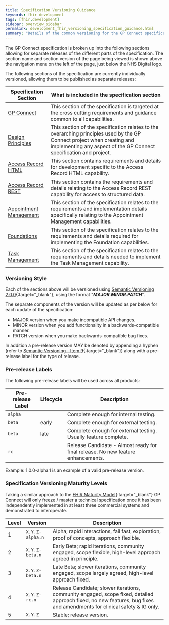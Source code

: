 ```yaml
---
title: Specification Versioning Guidance
keywords: fhir development
tags: [fhir,development]
sidebar: overview_sidebar
permalink: development_fhir_versioning_specification_guidance.html
summary: "Details of the common versioning for the GP Connect specification."
---
```


The GP Connect specification is broken up into the following sections allowing for separate releases of the different parts of the specification. The section name and section version of the page being viewed is shown above the navigation menu on the left of the page, just below the NHS Digital logo.

The following sections of the specification are currently individually versioned, allowing them to be published as separate releases:

| Specification Section | What is included in the specification section |
| --- | --- |
| [GP Connect](/index.html) | This section of the specification is targeted at the cross cutting requirements and guidance common to all capabilities. |
| [Design Principles](/designprinciples_maturity_model.html) | This section of the specification relates to the overarching principles used by the GP Connect project when creating and implementing any aspect of the GP Connect specification and project. |
| [Access Record HTML](/accessrecord.html) | This section contains requirements and details for development specific to the Access Record HTML capability. |
| [Access Record REST](/accessrecord_rest.html) |This section contains the requirements and details relating to the Access Record REST capability for access to structured data. |
| [Appointment Management](/appointments.html) | This section of the specification relates to the requirements and implementation details specifically relating to the Appointment Management capabilities. |
| [Foundations](/foundations.html) | This section of the specification relates to the requirements and details required for implementing the Foundation capabilities. |
| [Task Management](/tasks.html) | This section of the specification relates to the requirements and details needed to implement the Task Management capability. |

### Versioning Style ###

Each of the sections above will be versioned using [Semantic Versioning 2.0.0](http://semver.org/){:target="_blank"}, using the format "***MAJOR.MINOR.PATCH***".

The separate components of the version will be updated as per below for each update of the specification:

- MAJOR version when you make incompatible API changes.
- MINOR version when you add functionality in a backwards-compatible manner.
- PATCH version when you make backwards-compatible bug fixes.

In addition a pre-release version MAY be denoted by appending a hyphen (refer to [Semantic Versioning - Item 9](http://semver.org/#spec-item-9){:target="_blank"}) along with a pre-release label for the type of release.

### Pre-release Labels ###

The following pre-release labels will be used across all products:

| Pre-release Label | Lifecycle | Description |
|-------------------|-----------|-------------|
| `alpha` | &nbsp; | Complete enough for internal testing. |
| `beta` | early | Complete enough for external testing. |
| `beta` | late | Complete enough for external testing. Usually feature complete. |
| `rc` | &nbsp; | Release Candidate - Almost ready for final release. No new feature enhancements. |

Example: 1.0.0-alpha.1 is an example of a valid pre-release version.


### Specification Versioning Maturity Levels ###

Taking a similar approach to the [FHIR Maturity Model](http://wiki.hl7.org/index.php?title=FHIR_Maturity_Model){:target="_blank"} GP Connect will only freeze / master a technical specification once it has been independently implemented in at least three commercial systems and demonstrated to interoperate.

| Level | Version | Description | 
|-------|---------|-------------| 
| 1 | `X.Y.Z-alpha.n` | Alpha; rapid interactions, fail fast, exploration, proof of concepts, approach flexible. | Draft may not have been implemented at all but has been published. |
| 2 | `X.Y.Z-beta.n` | Early Beta; rapid iterations, community engaged, scope flexible, high-level approach agreed in principle. | Draft partially implemented in one or more prototype systems. |
| 3 | `X.Y.Z-beta.n` | Late Beta; slower iterations, community engaged, scope largely agreed, high-level approach fixed. | Draft partially implemented two or more commercial systems. |
| 4 | `X.Y.Z-rc.n` | Release Candidate; slower iterations, community engaged, scope fixed, detailed approach fixed, no new features, bug fixes and amendments for clinical safety & IG only. | Draft implemented in at least two commercial systems. |
| 5 | `X.Y.Z` | Stable; release version. | Draft implemented in at least three commercial systems with full accreditation and assurance mechanisms in place. |

